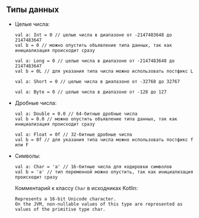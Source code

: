 ## Типы данных
  - Целые числа:
    ```
    val a: Int = 0 // целые числа в диапазоне от -2147483648 до 2147483647
    val b = 0 // можно опустить объявление типа данных, так как инициализация происходит сразу
    ```
    ```
    val a: Long = 0 // целые числа в диапазоне от -2147483648 до 2147483647
    val b = 0L // для указания типа числа можно использовать постфикс L
    ```
    ```
    val a: Short = 0 // целые числа в диапазоне от -32768 до 32767
    ```
    ```
    val a: Byte = 0 // целые числа в диапазоне от -128 до 127
    ```
  - Дробные числа:
    ```
    val a: Double = 0.0 // 64-битные дробные числа
    val b = 0.0 // можно опустить объявление типа данных, так как инициализация происходит сразу
    ```
    ```
    val a: Float = 0f // 32-битные дробные числа
    val b = 0f // для указания типа числа можно использовать постфикс f или F
    ```
  - Символы:
    ```
    val a: Char = 'a' // 16-битные числа для кодировки символов
    val b = 'a' // тип переменной можно опустить, так как инициализация происходит сразу
    ```
    Комментарий к классу `Char` в исходниках Kotlin:
    ```
    Represents a 16-bit Unicode character.
    On the JVM, non-nullable values of this type are represented as values of the primitive type char.
    ```
